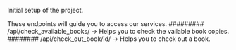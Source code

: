 Initial setup of the project.

These endpoints will guide you to access our services.
#########
/api/check_available_books/ -> Helps you to check the vailable book copies.
########
/api/check_out_book/id/ -> Helps you to check out a book.
